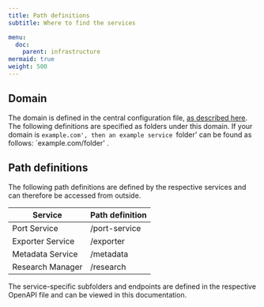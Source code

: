 ```yaml
---
title: Path definitions
subtitle: Where to find the services

menu:
  doc:
    parent: infrastructure
mermaid: true
weight: 500
---
```


## Domain

The domain is defined in the central configuration file, [as described here](/doc/getting-started/config/). The following definitions are specified as folders under this domain. If your domain is `example.com', then an example service `folder' can be found as follows: `example.com/folder' .

## Path definitions

The following path definitions are defined by the respective services and can therefore be accessed from outside.

| Service          | Path definition |
| ---------------- | --------------- |
| Port Service     | /port-service   |
| Exporter Service | /exporter       |
| Metadata Service | /metadata       |
| Research Manager | /research       |

The service-specific subfolders and endpoints are defined in the respective OpenAPI file and can be viewed in this documentation.
